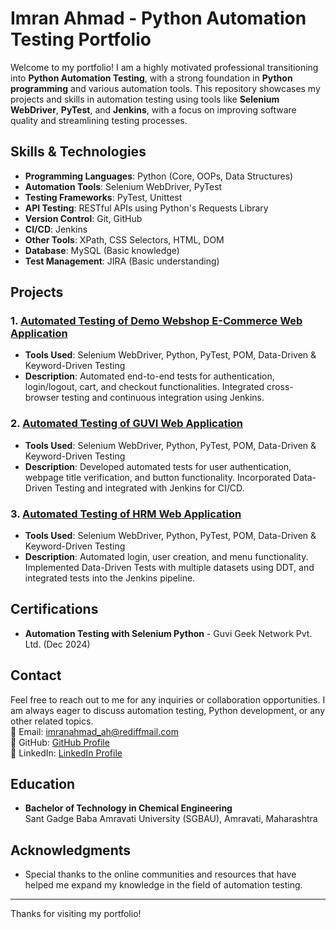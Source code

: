 # Imran Ahmad - Python Automation Testing Portfolio

Welcome to my portfolio! I am a highly motivated professional transitioning into **Python Automation Testing**, with a strong foundation in **Python programming** and various automation tools. This repository showcases my projects and skills in automation testing using tools like **Selenium WebDriver**, **PyTest**, and **Jenkins**, with a focus on improving software quality and streamlining testing processes.

## Skills & Technologies
- **Programming Languages**: Python (Core, OOPs, Data Structures)
- **Automation Tools**: Selenium WebDriver, PyTest
- **Testing Frameworks**: PyTest, Unittest
- **API Testing**: RESTful APIs using Python's Requests Library
- **Version Control**: Git, GitHub
- **CI/CD**: Jenkins
- **Other Tools**: XPath, CSS Selectors, HTML, DOM
- **Database**: MySQL (Basic knowledge)
- **Test Management**: JIRA (Basic understanding)

## Projects

### 1. [Automated Testing of Demo Webshop E-Commerce Web Application](#)
- **Tools Used**: Selenium WebDriver, Python, PyTest, POM, Data-Driven & Keyword-Driven Testing
- **Description**: Automated end-to-end tests for authentication, login/logout, cart, and checkout functionalities. Integrated cross-browser testing and continuous integration using Jenkins.

### 2. [Automated Testing of GUVI Web Application](#)
- **Tools Used**: Selenium WebDriver, Python, PyTest, POM, Data-Driven & Keyword-Driven Testing
- **Description**: Developed automated tests for user authentication, webpage title verification, and button functionality. Incorporated Data-Driven Testing and integrated with Jenkins for CI/CD.

### 3. [Automated Testing of HRM Web Application](#)
- **Tools Used**: Selenium WebDriver, Python, PyTest, POM, Data-Driven & Keyword-Driven Testing
- **Description**: Automated login, user creation, and menu functionality. Implemented Data-Driven Tests with multiple datasets using DDT, and integrated tests into the Jenkins pipeline.

## Certifications
- **Automation Testing with Selenium Python** - Guvi Geek Network Pvt. Ltd. (Dec 2024)

## Contact
Feel free to reach out to me for any inquiries or collaboration opportunities. I am always eager to discuss automation testing, Python development, or any other related topics.  
📧 Email: [imranahmad_ah@rediffmail.com](mailto:imranahmad_ah@rediffmail.com)  
🔗 GitHub: [GitHub Profile](#)  
🔗 LinkedIn: [LinkedIn Profile](#)

## Education
- **Bachelor of Technology in Chemical Engineering**  
  Sant Gadge Baba Amravati University (SGBAU), Amravati, Maharashtra

## Acknowledgments
- Special thanks to the online communities and resources that have helped me expand my knowledge in the field of automation testing.

---

Thanks for visiting my portfolio!
